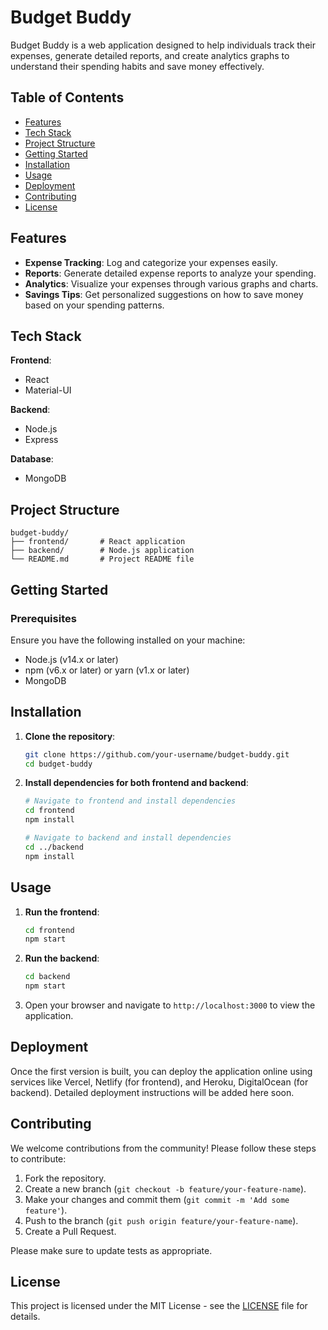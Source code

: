 # Budget Buddy

Budget Buddy is a web application designed to help individuals track their expenses, generate detailed reports, and create analytics graphs to understand their spending habits and save money effectively.

## Table of Contents

- [Features](#features)
- [Tech Stack](#tech-stack)
- [Project Structure](#project-structure)
- [Getting Started](#getting-started)
- [Installation](#installation)
- [Usage](#usage)
- [Deployment](#deployment)
- [Contributing](#contributing)
- [License](#license)

## Features

- **Expense Tracking**: Log and categorize your expenses easily.
- **Reports**: Generate detailed expense reports to analyze your spending.
- **Analytics**: Visualize your expenses through various graphs and charts.
- **Savings Tips**: Get personalized suggestions on how to save money based on your spending patterns.

## Tech Stack

**Frontend**: 
- React
- Material-UI

**Backend**:
- Node.js
- Express

**Database**:
- MongoDB

## Project Structure

```
budget-buddy/
├── frontend/       # React application
├── backend/        # Node.js application
└── README.md       # Project README file
```

## Getting Started

### Prerequisites

Ensure you have the following installed on your machine:
- Node.js (v14.x or later)
- npm (v6.x or later) or yarn (v1.x or later)
- MongoDB

## Installation

1. **Clone the repository**:
   ```sh
   git clone https://github.com/your-username/budget-buddy.git
   cd budget-buddy
   ```

2. **Install dependencies for both frontend and backend**:
   ```sh
   # Navigate to frontend and install dependencies
   cd frontend
   npm install
   
   # Navigate to backend and install dependencies
   cd ../backend
   npm install
   ```

## Usage

1. **Run the frontend**:
   ```sh
   cd frontend
   npm start
   ```

2. **Run the backend**:
   ```sh
   cd backend
   npm start
   ```

3. Open your browser and navigate to `http://localhost:3000` to view the application.

## Deployment

Once the first version is built, you can deploy the application online using services like Vercel, Netlify (for frontend), and Heroku, DigitalOcean (for backend). Detailed deployment instructions will be added here soon.

## Contributing

We welcome contributions from the community! Please follow these steps to contribute:

1. Fork the repository.
2. Create a new branch (`git checkout -b feature/your-feature-name`).
3. Make your changes and commit them (`git commit -m 'Add some feature'`).
4. Push to the branch (`git push origin feature/your-feature-name`).
5. Create a Pull Request.

Please make sure to update tests as appropriate.

## License

This project is licensed under the MIT License - see the [LICENSE](LICENSE) file for details.
